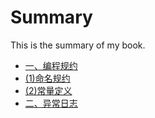 # Summary

This is the summary of my book.

*  [一、编程规约](一、编程规约/(1)命名规约.md)  
  *  [(1)命名规约](一、编程规约/(1)命名规约.md)  
  *  [(2)常量定义](一、编程规约/(2)常量定义.md)  
*  [二、异常日志](二、异常日志/(1)异常处理.md)
